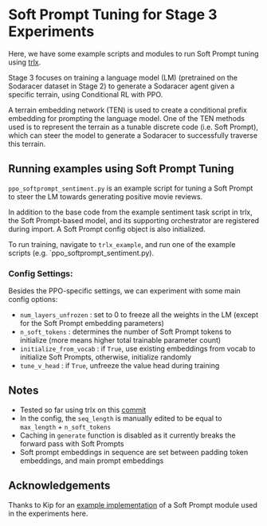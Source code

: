 # Soft Prompt Tuning for Stage 3 Experiments
Here, we have some example scripts and modules to run Soft Prompt tuning using [trlx](https://github.com/CarperAI/trlx).

Stage 3 focuses on training a language model (LM) (pretrained on the Sodaracer dataset in Stage 2) to generate a Sodaracer agent given a specific terrain, using Conditional RL with PPO.

A terrain embedding network (TEN) is used to create a conditional prefix embedding for prompting the language model. One of the TEN methods used is to represent the terrain as a tunable discrete code (i.e. Soft Prompt), which can steer the model to generate a Sodaracer to successfully traverse this terrain.

## Running examples using Soft Prompt Tuning
`ppo_softprompt_sentiment.py` is an example script for tuning a Soft Prompt to steer the LM towards generating positive movie reviews.

In addition to the base code from the example sentiment task script in trlx, the Soft Prompt-based model, and its supporting orchestrator are registered during import. A Soft Prompt config object is also initialized.

To run training, navigate to `trlx_example`, and run one of the example scripts (e.g. `ppo_softprompt_sentiment.py).

### Config Settings:
Besides the PPO-specific settings, we can experiment with some main config options:
- `num_layers_unfrozen` : set to 0 to freeze all the weights in the LM (except for the Soft Prompt embedding parameters)
- `n_soft_tokens` : determines the number of Soft Prompt tokens to initialize (more means higher total trainable parameter count)
- `initialize_from_vocab` : if `True`, use existing embeddings from vocab to initialize Soft Prompts, otherwise, initialize randomly
- `tune_v_head` : if `True`, unfreeze the value head during training

## Notes
- Tested so far using trlx on this [commit](https://github.com/CarperAI/trlx/tree/33deeb1a3534ee46555e40a70c64d12bcabd73db)
- In the config, the `seq_length` is manually edited to be equal to `max_length` + `n_soft_tokens`
- Caching in `generate` function is disabled as it currently breaks the forward pass with Soft Prompts
- Soft prompt embeddings in sequence are set between padding token embeddings, and main prompt embeddings

## Acknowledgements
Thanks to Kip for an [example implementation](https://github.com/kipgparker/soft-prompt-tuning) of a Soft Prompt module used in the experiments here.
